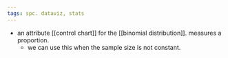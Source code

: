 ```yaml
---
tags: spc. dataviz, stats
---
```


- an attribute [[control chart]] for the [[binomial distribution]]. measures a proportion.
	- we can use this when the sample size is not constant.